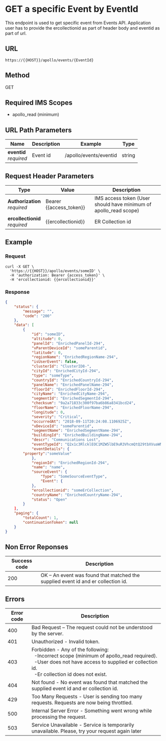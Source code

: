 ﻿---
post_title: 'GET a specific Event by EntityId'
layout: api_doc
published: true
---
# GET a specific Event by EventId
This endpoint is used to get specific event from Events API. Application user has to provide the ercollectionid as part of header body and eventid as part of url.
## URL

`https://{{HOST}}/apollo/events/{EventId}`

## Method

<div class="get">GET</div>

## Required IMS Scopes

* apollo_read (minimum)

## URL Path Parameters

|Name|Description|Example|Type|
|---|---|---|---|
|**eventid** <br>*required*|Event id|/apollo/events/eventid|string|


## Request Header Parameters

|Type|Value|Description|
|---|---|---|
|**Authorization** <br>*required*|Bearer {{access_token}}|IMS access token (User should have minimum of apollo_read scope)|
|**ercollectionid** <br>*required*|{{ercollectionid}}|ER Collection id|

## Example

### Request

```shell
curl -X GET \
  'https://{{HOST}}/apollo/events/someID' \
  -H 'authorization: Bearer {access_token}' \
  -H 'ercollectionid: {{ercollectionid}}'
```

### Response

```json
{
    "status": {
        "message": "",
        "code": "200"
    },
    "data": [
        {
            "id": "someID",
            "altitude": 0,
            "panelId": "EnrichedPanelId-294",
            "vParentDeviceId": "someParentid",
            "latitude": 0,
            "regionName": "EnrichedRegionName-294",
            "isUserEvent": false,
            "clusterId": "ClusterID8-",
            "cityId": "EnrichedCityId-294",
            "type": "someType",
            "countryId": "EnrichedCountryId-294",
            "panelName": "EnrichedPanelName-294",
            "floorId": "EnrichedFloorId-294",
            "cityName": "EnrichedCityName-294",
            "segmentId": "EnrichedSegmentId-294",
            "checksum": "9a2a71833c300f97ba6b86a8341bcd24",
            "floorName": "EnrichedFloorName-294",
            "longitude": 0,
            "severity": "Critical",
            "occurredAt": "2018-09-11T20:24:08.1106925Z",
            "vDeviceId": "someParentid",
            "segmentName": "EnrichedSegmentName-294",
            "buildingId": "EnrichedBuildingName-294",
            "descr": "Communications Lost",
            "eventTypeId": "Q2x1c3RlcklEOC1MZW5lbE9uR3VhcmQtQ29tbXVuaWNhdGlvbnNMb3N0",
            "eventDetails": {
		"property":"someValue"
            },
            "regionId": "EnrichedRegionId-294",
            "name": "name",
            "sourceEvent": {
                "Type": "SomeSourceEventType",
                "Event": {
            },
            "ercollectionid": "someErCollection",
            "countryName": "EnrichedCountryName-294",
            "status": "Open"
        }
    ],
    "paging": {
        "totalCount": 1,
        "continuationToken": null
    }
}
```

## Non Error Reponses
|Success code|Description|
|---|---|
|200|OK – An event was found that matched the supplied event id and er collection id.|


## Errors

|Error code|Description|
|---|---|
|400|Bad Request – The request could not be understood by the server.|
|401|Unauthorized - Invalid token.|
|403|Forbidden - Any of the following:<br>&nbsp;&nbsp;-Incorrect scope (minimum of apollo_read required).<br>&nbsp;&nbsp;-User does not have access to supplied er collection id.<br>&nbsp;&nbsp;-Er collection id does not exist.|
|404|Not found - No event was found that matched the supplied event id and er collection id.|
|429|Too Many Requests - User is sending too many requests. Requests are now being throttled.|
|500|Internal Server Error - Something went wrong while processing the request.|
|503|Service Unavailable - Service is temporarily unavailable. Please, try your request again later|

